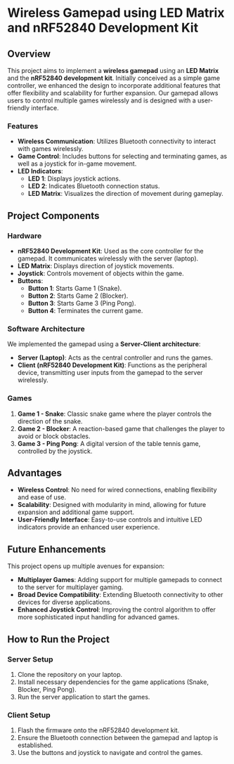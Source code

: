 # Wireless Gamepad using LED Matrix and nRF52840 Development Kit

## Overview
This project aims to implement a **wireless gamepad** using an **LED Matrix** and the **nRF52840 development kit**. Initially conceived as a simple game controller, we enhanced the design to incorporate additional features that offer flexibility and scalability for further expansion. Our gamepad allows users to control multiple games wirelessly and is designed with a user-friendly interface.

### Features
- **Wireless Communication**: Utilizes Bluetooth connectivity to interact with games wirelessly.
- **Game Control**: Includes buttons for selecting and terminating games, as well as a joystick for in-game movement.
- **LED Indicators**: 
  - **LED 1**: Displays joystick actions.
  - **LED 2**: Indicates Bluetooth connection status.
  - **LED Matrix**: Visualizes the direction of movement during gameplay.

## Project Components

### Hardware
- **nRF52840 Development Kit**: Used as the core controller for the gamepad. It communicates wirelessly with the server (laptop).
- **LED Matrix**: Displays direction of joystick movements.
- **Joystick**: Controls movement of objects within the game.
- **Buttons**: 
  - **Button 1**: Starts Game 1 (Snake).
  - **Button 2**: Starts Game 2 (Blocker).
  - **Button 3**: Starts Game 3 (Ping Pong).
  - **Button 4**: Terminates the current game.

### Software Architecture
We implemented the gamepad using a **Server-Client architecture**:
- **Server (Laptop)**: Acts as the central controller and runs the games.
- **Client (nRF52840 Development Kit)**: Functions as the peripheral device, transmitting user inputs from the gamepad to the server wirelessly.

### Games
1. **Game 1 - Snake**: Classic snake game where the player controls the direction of the snake.
2. **Game 2 - Blocker**: A reaction-based game that challenges the player to avoid or block obstacles.
3. **Game 3 - Ping Pong**: A digital version of the table tennis game, controlled by the joystick.

## Advantages
- **Wireless Control**: No need for wired connections, enabling flexibility and ease of use.
- **Scalability**: Designed with modularity in mind, allowing for future expansion and additional game support.
- **User-Friendly Interface**: Easy-to-use controls and intuitive LED indicators provide an enhanced user experience.
  
## Future Enhancements
This project opens up multiple avenues for expansion:
- **Multiplayer Games**: Adding support for multiple gamepads to connect to the server for multiplayer gaming.
- **Broad Device Compatibility**: Extending Bluetooth connectivity to other devices for diverse applications.
- **Enhanced Joystick Control**: Improving the control algorithm to offer more sophisticated input handling for advanced games.

## How to Run the Project
### Server Setup
1. Clone the repository on your laptop.
2. Install necessary dependencies for the game applications (Snake, Blocker, Ping Pong).
3. Run the server application to start the games.

### Client Setup
1. Flash the firmware onto the nRF52840 development kit.
2. Ensure the Bluetooth connection between the gamepad and laptop is established.
3. Use the buttons and joystick to navigate and control the games.
